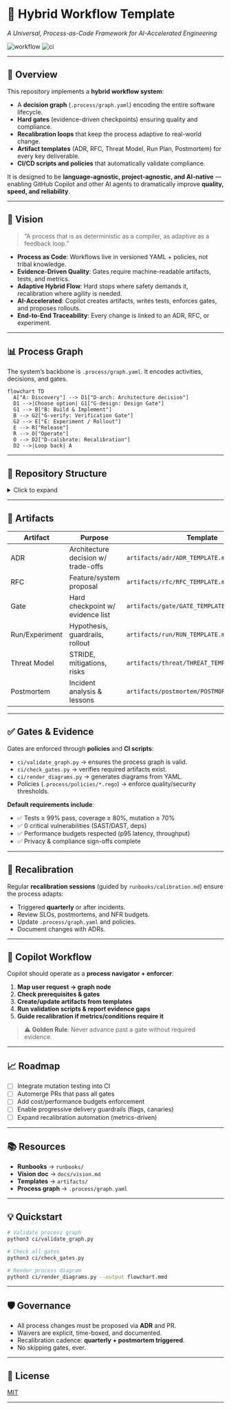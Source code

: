 # 🚀 Hybrid Workflow Template  
*A Universal, Process-as-Code Framework for AI-Accelerated Engineering*

![workflow](https://img.shields.io/badge/process-as--code-blue?style=flat-square)
![ci](https://github.com/Coding-Krakken/MaintAInPro/actions/workflows/validate.yml/badge.svg)

---

## 🌟 Overview

This repository implements a **hybrid workflow system**:  
- A **decision graph** (`.process/graph.yaml`) encoding the entire software lifecycle.  
- **Hard gates** (evidence-driven checkpoints) ensuring quality and compliance.  
- **Recalibration loops** that keep the process adaptive to real-world change.  
- **Artifact templates** (ADR, RFC, Threat Model, Run Plan, Postmortem) for every key deliverable.  
- **CI/CD scripts and policies** that automatically validate compliance.  

It is designed to be **language-agnostic, project-agnostic, and AI-native** — enabling GitHub Copilot and other AI agents to dramatically improve **quality, speed, and reliability**.

---

## 🧭 Vision

> “A process that is as deterministic as a compiler, as adaptive as a feedback loop.”

- **Process as Code**: Workflows live in versioned YAML + policies, not tribal knowledge.  
- **Evidence-Driven Quality**: Gates require machine-readable artifacts, tests, and metrics.  
- **Adaptive Hybrid Flow**: Hard stops where safety demands it, recalibration where agility is needed.  
- **AI-Accelerated**: Copilot creates artifacts, writes tests, enforces gates, and proposes rollouts.  
- **End-to-End Traceability**: Every change is linked to an ADR, RFC, or experiment.

---

## 📊 Process Graph

The system’s backbone is `.process/graph.yaml`. It encodes activities, decisions, and gates.

```mermaid
flowchart TD
  A["A: Discovery"] --> D1["D-arch: Architecture decision"]
  D1 -->|Choose option| G1["G-design: Design Gate"]
  G1 --> B["B: Build & Implement"]
  B --> G2["G-verify: Verification Gate"]
  G2 --> E["E: Experiment / Rollout"]
  E --> R["Release"]
  R --> O["Operate"]
  O --> D2["D-calibrate: Recalibration"]
  D2 -->|Loop back| A
````

---

## 📂 Repository Structure

<details>
<summary>Click to expand</summary>

```
├── .process/
│   ├── graph.yaml              # Workflow definition
│   ├── schema/                 # Node schemas
│   └── policies/               # Gate + recalibration rules
├── artifacts/
│   ├── adr/ADR_TEMPLATE.md     # Architecture Decision Record
│   ├── rfc/RFC_TEMPLATE.md     # Request for Comments
│   ├── gate/GATE_TEMPLATE.md   # Gate checklist
│   ├── run/RUN_TEMPLATE.md     # Experiment/run plan
│   ├── threat/THREAT_TEMPLATE.md
│   └── postmortem/POSTMORTEM_TEMPLATE.md
├── requirements/
│   ├── frd.md                  # Functional requirements
│   ├── nfr.yml                 # Non-functional requirements
│   ├── privacy.yml             # Privacy requirements
│   └── compliance.yml          # Compliance requirements
├── runbooks/                   # On-call, rollback, release, calibration
├── ci/                         # Validation scripts
│   ├── validate_graph.py
│   ├── check_gates.py
│   └── render_diagrams.py
├── docs/                       # Vision, discovery, design decisions
└── .github/workflows/validate.yml
```

</details>

---

## 📜 Artifacts

| Artifact       | Purpose                             | Template                                      |
| -------------- | ----------------------------------- | --------------------------------------------- |
| ADR            | Architecture decision w/ trade-offs | `artifacts/adr/ADR_TEMPLATE.md`               |
| RFC            | Feature/system proposal             | `artifacts/rfc/RFC_TEMPLATE.md`               |
| Gate           | Hard checkpoint w/ evidence list    | `artifacts/gate/GATE_TEMPLATE.md`             |
| Run/Experiment | Hypothesis, guardrails, rollout     | `artifacts/run/RUN_TEMPLATE.md`               |
| Threat Model   | STRIDE, mitigations, risks          | `artifacts/threat/THREAT_TEMPLATE.md`         |
| Postmortem     | Incident analysis & lessons         | `artifacts/postmortem/POSTMORTEM_TEMPLATE.md` |

---

## ✅ Gates & Evidence

Gates are enforced through **policies** and **CI scripts**:

* `ci/validate_graph.py` → ensures the process graph is valid.
* `ci/check_gates.py` → verifies required artifacts exist.
* `ci/render_diagrams.py` → generates diagrams from YAML.
* Policies (`.process/policies/*.rego`) → enforce quality/security thresholds.

**Default requirements include**:

* ✅ Tests ≥ 99% pass, coverage ≥ 80%, mutation ≥ 70%
* ✅ 0 critical vulnerabilities (SAST/DAST, deps)
* ✅ Performance budgets respected (p95 latency, throughput)
* ✅ Privacy & compliance sign-offs complete

---

## 🔄 Recalibration

Regular **recalibration sessions** (guided by `runbooks/calibration.md`) ensure the process adapts:

* Triggered **quarterly** or after incidents.
* Review SLOs, postmortems, and NFR budgets.
* Update `.process/graph.yaml` and policies.
* Document changes with ADRs.

---

## 🤖 Copilot Workflow

Copilot should operate as a **process navigator + enforcer**:

1. **Map user request → graph node**
2. **Check prerequisites & gates**
3. **Create/update artifacts from templates**
4. **Run validation scripts & report evidence gaps**
5. **Guide recalibration if metrics/conditions require it**

> ⚠️ **Golden Rule**: Never advance past a gate without required evidence.

---

## 📈 Roadmap

* [ ] Integrate mutation testing into CI
* [ ] Automerge PRs that pass all gates
* [ ] Add cost/performance budgets enforcement
* [ ] Enable progressive delivery guardrails (flags, canaries)
* [ ] Expand recalibration automation (metrics-driven)

---

## 📚 Resources

* **Runbooks** → `runbooks/`
* **Vision doc** → `docs/vision.md`
* **Templates** → `artifacts/`
* **Process graph** → `.process/graph.yaml`

---

## 💡 Quickstart

```bash
# Validate process graph
python3 ci/validate_graph.py

# Check all gates
python3 ci/check_gates.py

# Render process diagram
python3 ci/render_diagrams.py --output flowchart.mmd
```

---

## 🛡️ Governance

* All process changes must be proposed via **ADR** and PR.
* Waivers are explicit, time-boxed, and documented.
* Recalibration cadence: **quarterly + postmortem triggered**.
* No skipping gates, ever.

---

## 📜 License

[MIT](LICENSE)

---

